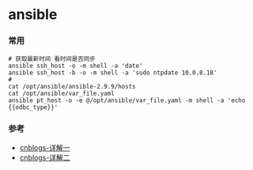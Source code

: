 # ansible

### 常用

```shell
# 获取最新时间 看时间是否同步
ansible ssh_host -o -m shell -a 'date'
ansible ssh_host -b -o -m shell -a 'sudo ntpdate 10.0.8.18'
#
cat /opt/ansible/ansible-2.9.9/hosts
cat /opt/ansible/var_file.yaml
ansible pt_host -o -e @/opt/ansible/var_file.yaml -m shell -a 'echo {{odbc_type}}'
```

### 参考

- [cnblogs-详解一](https://www.cnblogs.com/keerya/p/7987886.html)
- [cnblogs-详解二](https://www.cnblogs.com/keerya/p/8004566.html)